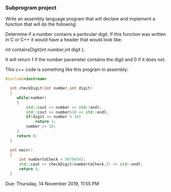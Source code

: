 ### Subprogram project
Write an assembly language program that will declare and implement a function that will do the following:

Determine if a number contains a particular digit.  If this function was written in C or C++ it would have a header that would look like:

int containsDigit(int number,int digit );

It will return 1 if the number parameter contains the digit and 0 if it does not.

This c++ code is something like this program in assembly:
```cpp
#include<iostream>

  int checkDigit(int number,int digit)
  {
     while(number)
     {
         std::cout << number << std::endl;
         std::cout << number%10 << std::endl;
         if(digit == number % 10)
             return 1;
         number /= 10;
     }
     return 0;
  }

  int main()
  {
      int numbertoCheck = 98796543;
      std::cout << checkDigit(numbertoCheck,5) << std::endl;
      return 0;
  }
  ```
  Due: Thursday, 14 November 2019, 11:55 PM
